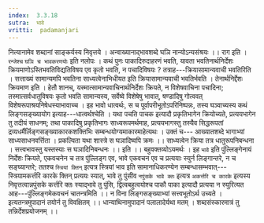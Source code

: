 ```yaml
---
index:  3.3.18
sutra:  भावे
vritti:  padamanjari
---
```


नित्यानामेव शब्दानां साङ्कर्यस्य निवृत्तये ।
अन्वाख्यानाद्भावशब्दे घञि नान्योऽन्यसंश्रयः ।।
राग इति । `रन्जेश्च` `घञि च भावकरणयोः` इति नलोपः । कथं पुनः पाकादिरुदाहरणं भवति, यावता भवतिनार्थनिर्देशः क्रियमाणोऽस्तिभवतिविद्यतिविषय एव कृतो भवति, न पचादिविषयः ? तत्राह---क्रियासामान्यवाची भवतिरिति । सत्ताख्यं सामान्यमपि भवतिना साध्यत्वेनाभिधीयत इति क्रियासामान्यवाची भवतिर्भवति । तेनार्थनिर्द्देशः क्रियमाण इति । हेतौ शानच्, यस्मात्सामान्यवाचिनार्थनिर्देशः क्रियते, न विशेषवाचिना पचादिना; तस्मात्सर्वधातुविषयः कृतो भवति सामान्यस्य, सर्वेष्वे विशेषेषु भावात्, षण्डादिषु गोत्ववत् विशेषरूपाश्रयनिषेधस्याभावाच्च । इह भावो धात्वर्थः, स च पूर्वापरीभूतोऽपरिनिष्पन्नः, तस्य घञ्वाच्यस्य कथं लिङ्गसङ्ख्यायोग इत्याह---धात्वर्थश्चेति । यथा पचति पाचक इत्यादौ प्रकृतिभागेन क्रियोच्यते, प्रत्ययभागेन तु तदीयं साधनम्; तथा पाकादिषु प्रकृतिभागः साध्यरूपमर्थमाह, प्रत्ययभागस्तु तस्यैव सिद्धरूपतां द्रव्यधर्मैर्लिङ्गसङ्ख्याकारकशक्तिभिः सम्बन्धयोग्यमाकारमाहेत्यथः । उक्तं च---
आख्यातशब्दे भागाभ्यां साध्यसाधनवर्त्तिता ।
प्रकल्पिता यथा शास्त्रे स घञादिष्वपि क्रमः ।।
साध्यत्वेन क्रिया तत्र धातुरूपनिबन्धना ।
सत्त्वभावस्तु यस्तस्याः स घञादिनिबन्धनः ।। इति ।।
बहुवक्तव्योऽयमर्थः । इह `भावे` इति पुंल्लिङ्गेनायं निर्देशः क्रियते, एकवचनेन च तत्र पुंल्लिङ्ग एव, भावे एकवचन एव च प्रत्ययाः स्युर्न लिङ्गान्तरे, न च सङ्घ्यान्तरे; ततश्च `स्त्रियां क्तिन्` इत्यत्र स्त्रियां भाव इति सामानाधिकरण्येन सम्बन्धासम्भवात्---स्त्रियामकर्त्तरि कारके क्तिन् प्रत्ययः स्यात्, भावे तु पुंसीव `नपुंसके भावे क्तः` इत्यत्र `अकर्त्तरि च कारके` इत्यस्य निवृत्तत्वान्नपुंसके कर्त्तरि क्तः स्याद्भावे तु पुंसि, द्वित्वबहुत्वयोश्च पाकौ पाका इत्यादौ प्रत्यया न स्युरित्यत आह---पुंल्लिङ्गमेकवचनं चातन्त्रमिति ।।
न विना लिङ्गसङ्ख्याभ्यां सत्त्वभूतोऽर्थ उच्यते ।
इत्यतन्त्रमुपादानं तयोर्न तु विवक्षितम् ।।
धान्याथिनामुपादानं पलालादेर्यथा मतम् ।
शब्दसंस्कारमात्रं तु तन्निर्देशप्रयोजनम् ।।
